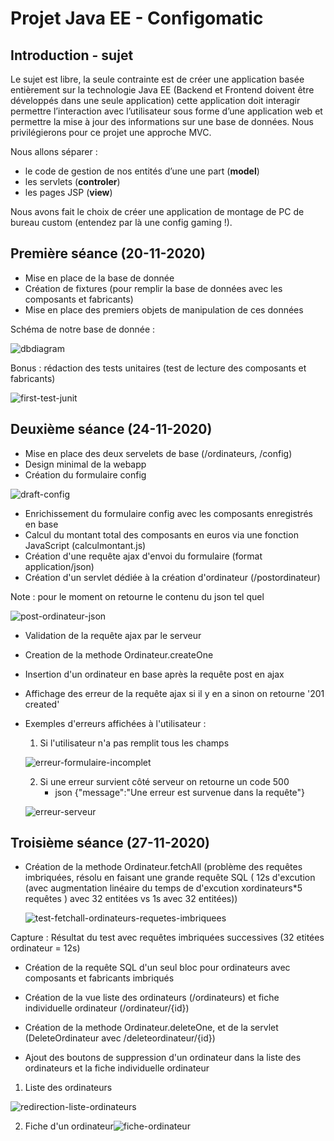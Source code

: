 # Projet Java EE - Configomatic

## Introduction - sujet
Le sujet est libre, la seule contrainte est de créer une application basée entièrement sur la technologie Java EE (Backend et Frontend doivent être développés dans une seule application) cette application doit interagir permettre l’interaction avec l’utilisateur sous forme d’une application web et permettre la mise à jour des informations sur une base de données. Nous privilégierons pour ce projet une approche MVC.

Nous allons séparer :
- le code de gestion de nos entités d’une une part (**model**)
- les servlets (**controler**)
- les pages JSP (**view**)

Nous avons fait le choix de créer une application de montage de PC de bureau custom (entendez par là une config gaming !).

## Première séance (20-11-2020)

- Mise en place de la base de donnée
- Création de fixtures (pour remplir la base de données avec les composants et fabricants)
- Mise en place des premiers objets de manipulation de ces données

Schéma de notre base de donnée :

![dbdiagram](https://raw.githubusercontent.com/art-dambrine/java-configomatic/master/img/dbdiagram.png)



Bonus : rédaction des tests unitaires (test de lecture des composants et fabricants)

![first-test-junit](https://raw.githubusercontent.com/art-dambrine/java-configomatic/master/img/first-test-junit.png)

## Deuxième séance (24-11-2020)

- Mise en place des deux servelets de base (/ordinateurs, /config)
- Design minimal de la webapp
- Création du formulaire config

![draft-config](https://raw.githubusercontent.com/art-dambrine/java-configomatic/master/img/draft-config.png)

- Enrichissement du formulaire config avec les composants enregistrés en base
- Calcul du montant total des composants en euros via une fonction JavaScript (calculmontant.js)
- Création d'une requête ajax d'envoi du formulaire (format application/json)
- Création d'un servlet dédiée à la création d'ordinateur (/postordinateur)

Note : pour le moment on retourne le contenu du json tel quel

![post-ordinateur-json](https://raw.githubusercontent.com/art-dambrine/java-configomatic/master/img/post-ordinateur-json.png)

- Validation de la requête ajax par le serveur

- Creation de la methode Ordinateur.createOne

- Insertion d'un ordinateur en base après la requête post en ajax

- Affichage des erreur de la requête ajax si il y en a sinon on retourne '201 created'

  

- Exemples d'erreurs affichées à l'utilisateur :

  1. Si l'utilisateur n'a pas remplit tous les champs

  ![erreur-formulaire-incomplet](https://raw.githubusercontent.com/art-dambrine/java-configomatic/master/img/erreur-formulaire-incomplet.png)
  
  2. Si une erreur survient côté serveur on retourne un code 500 
     + json {"message":"Une erreur est survenue dans la requête"}
  
  ![erreur-serveur](https://raw.githubusercontent.com/art-dambrine/java-configomatic/master/img/erreur-serveur.png)



## Troisième séance (27-11-2020)

- Création de la methode Ordinateur.fetchAll (problème des requêtes imbriquées, résolu en faisant une grande requête SQL ( 12s d'excution (avec augmentation linéaire du temps de d'excution xordinateurs*5 requêtes ) avec 32 entitées vs 1s avec 32 entitées))

  ![test-fetchall-ordinateurs-requetes-imbriquees](https://raw.githubusercontent.com/art-dambrine/java-configomatic/master/img/test-fetchall-ordinateurs-requetes-imbriquees.png)

Capture : Résultat du test avec requêtes imbriquées successives (32 etitées ordinateur = 12s)

- Création de la requête SQL d'un seul bloc pour ordinateurs avec composants et fabricants imbriqués

- Création de la vue liste des ordinateurs (/ordinateurs) et fiche individuelle ordinateur (/ordinateur/{id})

- Création de la methode Ordinateur.deleteOne, et de la servlet (DeleteOrdinateur avec /deleteordinateur/{id})

- Ajout des boutons de suppression d'un ordinateur dans la liste des ordinateurs et la fiche individuelle ordinateur

  

1. Liste des ordinateurs

![redirection-liste-ordinateurs](https://raw.githubusercontent.com/art-dambrine/java-configomatic/master/img/redirection-liste-ordinateurs.png)

2. Fiche d'un ordinateur![fiche-ordinateur](https://raw.githubusercontent.com/art-dambrine/java-configomatic/master/img/fiche-ordinateur.png)
